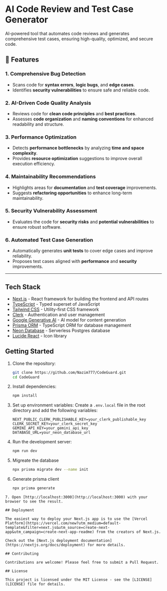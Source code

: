 # AI Code Review and Test Case Generator  

AI-powered tool that automates code reviews and generates comprehensive test cases, ensuring high-quality, optimized, and secure code.  

## 🚀 Features  

### 1. Comprehensive Bug Detection  
- Scans code for **syntax errors**, **logic bugs**, and **edge cases**.  
- Identifies **security vulnerabilities** to ensure safe and reliable code.  

### 2. AI-Driven Code Quality Analysis  
- Reviews code for **clean code principles** and **best practices**.  
- Assesses **code organization** and **naming conventions** for enhanced readability and structure.  

### 3. Performance Optimization  
- Detects **performance bottlenecks** by analyzing **time and space complexity**.  
- Provides **resource optimization** suggestions to improve overall execution efficiency.  

### 4. Maintainability Recommendations  
- Highlights areas for **documentation** and **test coverage** improvements.  
- Suggests **refactoring opportunities** to enhance long-term maintainability.  

### 5. Security Vulnerability Assessment  
- Evaluates the code for **security risks** and **potential vulnerabilities** to ensure robust software.  

### 6. Automated Test Case Generation  
- Automatically generates **unit tests** to cover edge cases and improve reliability.  
- Proposes test cases aligned with **performance** and **security** improvements.  

---

## Tech Stack

- [Next.js](https://nextjs.org/) - React framework for building the frontend and API routes
- [TypeScript](https://www.typescriptlang.org/) - Typed superset of JavaScript
- [Tailwind CSS](https://tailwindcss.com/) - Utility-first CSS framework
- [Clerk](https://clerk.com/) - Authentication and user management
- [Google Generative AI](https://ai.google.dev/) - AI model for content generation
- [Prisma ORM](https://www.prisma.io/) - TypeScript ORM for database management
- [Neon Database](https://neon.tech/) - Serverless Postgres database
- [Lucide React](https://lucide.dev/) - Icon library

## Getting Started

1. Clone the repository:

   ```bash
   git clone https://github.com/Nazim777/CodeGuard.git
   cd CodeGuard
   ```

2. Install dependencies:

   ```bash
   npm install
   ```

3. Set up environment variables:
   Create a `.env.local` file in the root directory and add the following variables:

   ```
   NEXT_PUBLIC_CLERK_PUBLISHABLE_KEY=your_clerk_publishable_key
   CLERK_SECRET_KEY=your_clerk_secret_key
   GEMINI_API_KEY=your_gemini_api_key
   DATABASE_URL=your_neon_database_url
   ```

4. Run the development server:

   ```bash
   npm run dev
   ```

5. Migreate the database

   ```bash
   npx prisma migrate dev --name init
   ```
6. Generate prisma client

   ```bash
   npx prisma generate
  ```
7. Open [http://localhost:3000](http://localhost:3000) with your browser to see the result.

## Deployment

The easiest way to deploy your Next.js app is to use the [Vercel Platform](https://vercel.com/new?utm_medium=default-template&filter=next.js&utm_source=create-next-app&utm_campaign=create-next-app-readme) from the creators of Next.js.

Check out the [Next.js deployment documentation](https://nextjs.org/docs/deployment) for more details.

## Contributing

Contributions are welcome! Please feel free to submit a Pull Request.

## License

This project is licensed under the MIT License - see the [LICENSE](LICENSE) file for details.
```